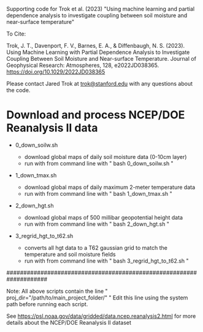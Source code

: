 Supporting code for Trok et al. (2023) "Using machine learning and partial dependence analysis to investigate coupling between soil moisture and near-surface temperature"

To Cite:

Trok, J. T., Davenport, F. V., Barnes, E. A., & Diffenbaugh, N. S. (2023). Using Machine Learning with Partial Dependence Analysis to Investigate Coupling Between Soil Moisture and Near-surface Temperature. Journal of Geophysical Research: Atmospheres, 128, e2022JD038365. https://doi.org/10.1029/2022JD038365

Please contact Jared Trok at trok@stanford.edu with any questions about the code.

# Download and process NCEP/DOE Reanalysis II data

- 0_down_soilw.sh
    - download global maps of daily soil moisture data (0-10cm layer)
    - run with from command line with " bash 0_down_soilw.sh "
    
- 1_down_tmax.sh
    - download global maps of daily maximum 2-meter temperature data
    - run with from command line with " bash 1_down_tmax.sh "
    
- 2_down_hgt.sh
    - download global maps of 500 millibar geopotential height data
    - run with from command line with " bash 2_down_hgt.sh "
    
- 3_regrid_hgt_to_t62.sh
    - converts all hgt data to a T62 gaussian grid to match the temperature and soil moisture fields
    - run with from command line with " bash 3_regrid_hgt_to_t62.sh "

####################################################################

Note: All above scripts contain the line " proj_dir="/path/to/main_project_folder/" "
Edit this line using the system path before running each script.

See https://psl.noaa.gov/data/gridded/data.ncep.reanalysis2.html for more details about the NCEP/DOE Reanalysis II dataset
